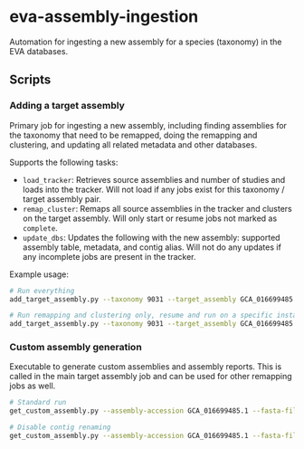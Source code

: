 # eva-assembly-ingestion
Automation for ingesting a new assembly for a species (taxonomy) in the EVA databases.

## Scripts

### Adding a target assembly
Primary job for ingesting a new assembly, including finding assemblies for the taxonomy that need to be remapped, doing
the remapping and clustering, and updating all related metadata and other databases.

Supports the following tasks:

* `load_tracker`: Retrieves source assemblies and number of studies and loads into the tracker.
  Will not load if any jobs exist for this taxonomy / target assembly pair.
* `remap_cluster`: Remaps all source assemblies in the tracker and clusters on the target assembly.
  Will only start or resume jobs not marked as `complete`.
* `update_dbs`: Updates the following with the new assembly: supported assembly table, metadata, and contig alias.
  Will not do any updates if any incomplete jobs are present in the tracker.

Example usage:
```bash
# Run everything
add_target_assembly.py --taxonomy 9031 --target_assembly GCA_016699485.1 --release_version 5

# Run remapping and clustering only, resume and run on a specific instance
add_target_assembly.py --taxonomy 9031 --target_assembly GCA_016699485.1 --release_version 5 --tasks remap_cluster --instance 3 --resume
```

### Custom assembly generation
Executable to generate custom assemblies and assembly reports.
This is called in the main target assembly job and can be used for other remapping jobs as well.
```bash
# Standard run
get_custom_assembly.py --assembly-accession GCA_016699485.1 --fasta-file /path/to/fasta --report-file /path/to/report

# Disable contig renaming
get_custom_assembly.py --assembly-accession GCA_016699485.1 --fasta-file /path/to/fasta --report-file /path/to/report --no-rename
```
